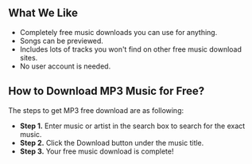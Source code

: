 ## What We Like 
- Completely free music downloads you can use for anything.
- Songs can be previewed.
- Includes lots of tracks you won't find on other free music download sites.
- No user account is needed.


## How to Download MP3 Music for Free?

The steps to get MP3 free download are as following:

- **Step 1.** Enter music or artist in the search box to search for the exact music.
- **Step 2.** Click the Download button under the music title.
- **Step 3.** Your free music download is complete!